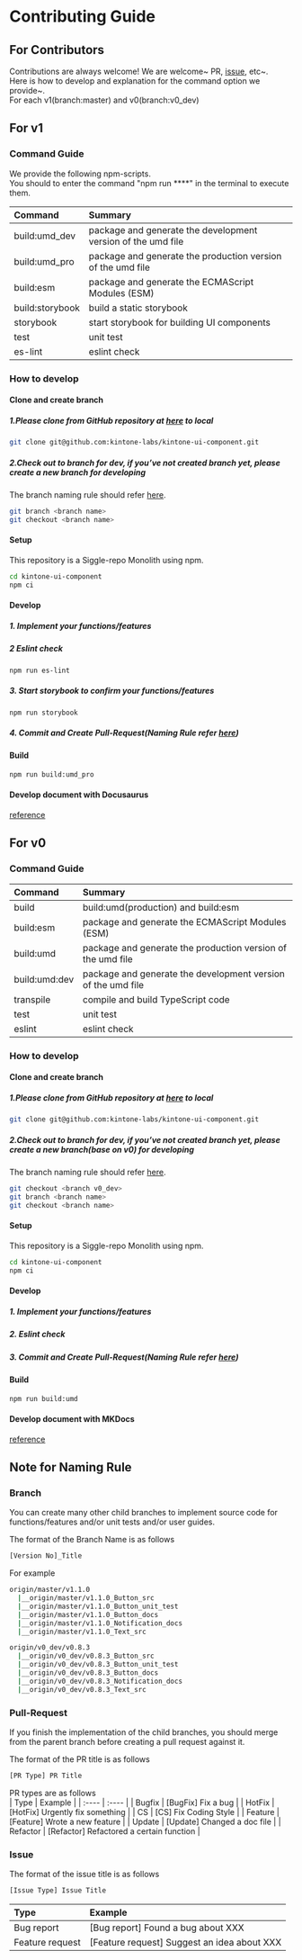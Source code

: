 # Contributing Guide

## For Contributors

Contributions are always welcome!
We are welcome~ PR, [issue](https://github.com/kintone-labs/kintone-ui-component/issues/new/choose), etc~.  
Here is how to develop and explanation for the command option we provide~.  
For each v1(branch:master) and v0(branch:v0_dev)

## For v1

### Command Guide

We provide the following npm-scripts.  
You should to enter the command "npm run ****" in the terminal to execute them.  

|Command| Summary|
| :---- | :---- |
|build:umd_dev|package and generate the development version of the umd file|
|build:umd_pro|package and generate the production version of the umd file|
|build:esm|package and generate the ECMAScript Modules (ESM)|
|build:storybook|build a static storybook|
|storybook|start storybook for building UI components|
|test|unit test|
|es-lint|eslint check|
### How to develop

#### Clone and create branch

##### 1.Please clone from GitHub repository at [here](https://github.com/kintone-labs/kintone-ui-component) to local

```sh
git clone git@github.com:kintone-labs/kintone-ui-component.git
```

##### 2.Check out to branch for dev, if you’ve not created branch yet, please create a new branch for developing 
The branch naming rule should refer [here](#Branch).
```sh
git branch <branch name>
git checkout <branch name>
```
#### Setup
This repository is a Siggle-repo Monolith using npm.
```sh
cd kintone-ui-component
npm ci
```
#### Develop
##### 1. Implement your functions/features
##### 2  Eslint check
```sh
npm run es-lint
```
##### 3. Start storybook to confirm your functions/features
```sh
npm run storybook
```
##### 4. Commit and Create Pull-Request(Naming Rule refer [here](#Pull-Request))

#### Build
```sh
npm run build:umd_pro
```
#### Develop document with Docusaurus
[reference](https://github.com/kintone-labs/kintone-ui-component/blob/master/docs/document/README.md)

## For v0

### Command Guide
|Command| Summary|
| :---- | :---- |
|build|build:umd(production) and build:esm|
|build:esm|package and generate the ECMAScript Modules (ESM)|
|build:umd|package and generate the production version of the umd file|
|build:umd:dev|package and generate the development version of the umd file|
|transpile|compile and build TypeScript code|
|test|unit test|
|eslint|eslint check|
### How to develop
#### Clone and create branch

##### 1.Please clone from GitHub repository at [here](https://github.com/kintone-labs/kintone-ui-component) to local

```sh
git clone git@github.com:kintone-labs/kintone-ui-component.git
```

##### 2.Check out to branch for dev, if you’ve not created branch yet, please create a new branch(base on v0) for developing 
The branch naming rule should refer [here](#Branch).  
```sh
git checkout <branch v0_dev>
git branch <branch name>
git checkout <branch name>
```
#### Setup
This repository is a Siggle-repo Monolith using npm.
```sh
cd kintone-ui-component
npm ci
```
#### Develop
##### 1. Implement your functions/features
##### 2. Eslint check
##### 3. Commit and Create Pull-Request(Naming Rule refer [here](#Pull-Request))

#### Build
```sh
npm run build:umd
```
#### Develop document with MKDocs
[reference](https://github.com/kintone-labs/kintone-ui-component/blob/v0_dev/docs/README.md)  

## Note for Naming Rule

### Branch

You can create many other child branches to implement source code for functions/features and/or unit tests and/or user guides.

The format of the Branch Name is as follows  
```sh
[Version No]_Title
```
For example
```sh
origin/master/v1.1.0
  |__origin/master/v1.1.0_Button_src
  |__origin/master/v1.1.0_Button_unit_test
  |__origin/master/v1.1.0_Button_docs
  |__origin/master/v1.1.0_Notification_docs  
  |__origin/master/v1.1.0_Text_src

origin/v0_dev/v0.8.3
  |__origin/v0_dev/v0.8.3_Button_src
  |__origin/v0_dev/v0.8.3_Button_unit_test
  |__origin/v0_dev/v0.8.3_Button_docs
  |__origin/v0_dev/v0.8.3_Notification_docs  
  |__origin/v0_dev/v0.8.3_Text_src
```
### Pull-Request

If you finish the implementation of the child branches, you should merge from the parent branch before creating a pull request against it.  

The format of the PR title is as follows  
```sh
[PR Type] PR Title
```

PR types are as follows  
| Type |	Example |
| :---- | :---- |
| Bugfix |	[BugFix] Fix a bug |
| HotFix |	[HotFix] Urgently fix something |
| CS | [CS] Fix Coding Style |
| Feature | [Feature] Wrote a new feature |
| Update | [Update] Changed a doc file |
| Refactor | [Refactor] Refactored a certain function |

### Issue

The format of the issue title is as follows  
```sh
[Issue Type] Issue Title  
```
|Type| Example|
|:----|:----|
|Bug report| [Bug report] Found a bug about XXX |
|Feature request|[Feature request] Suggest an idea about XXX|